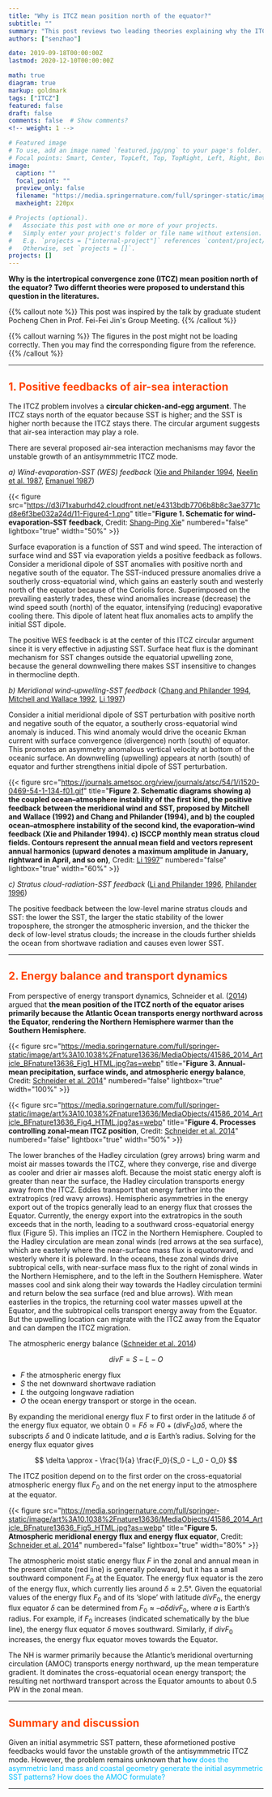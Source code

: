 ```yaml
---
title: "Why is ITCZ mean position north of the equator?"
subtitle: ""
summary: "This post reviews two leading theories explaining why the ITCZ is north of the equator: air–sea interaction feedbacks and hemispheric energy transport asymmetries. It highlights mechanisms such as WES feedback, ocean-atmosphere coupling, and cross-equatorial energy flux driven by Atlantic meridional overturning circulation."
authors: ["senzhao"]

date: 2019-09-18T00:00:00Z
lastmod: 2020-12-10T00:00:00Z

math: true
diagram: true
markup: goldmark
tags: ["ITCZ"]
featured: false
draft: false
comments: false  # Show comments?
<!-- weight: 1 -->

# Featured image
# To use, add an image named `featured.jpg/png` to your page's folder.
# Focal points: Smart, Center, TopLeft, Top, TopRight, Left, Right, BottomLeft, Bottom, BottomRight.
image:
  caption: ""
  focal_point: ""
  preview_only: false
  filename: "https://media.springernature.com/full/springer-static/image/art%3A10.1038%2Fnature13636/MediaObjects/41586_2014_Article_BFnature13636_Fig1_HTML.jpg?as=webp"
  maxheight: 220px

# Projects (optional).
#   Associate this post with one or more of your projects.
#   Simply enter your project's folder or file name without extension.
#   E.g. `projects = ["internal-project"]` references `content/project/deep-learning/index.md`.
#   Otherwise, set `projects = []`.
projects: []
---
```


**Why is the intertropical convergence zone (ITCZ) mean position north of the equator? Two differnt theories were proposed to understand this question in the literatures.**

{{% callout note %}}
This post was inspired by the talk by graduate student Pocheng Chen in Prof. Fei-Fei Jin's Group Meeting.
{{% /callout %}}

{{% callout warning %}}
The figures in the post might not be loading correctly. Then you may find the corresponding figure from the reference.
{{% /callout %}}

----------------

## <span style="color:ORANGERED">1. Positive feedbacks of air-sea interaction </span>

The ITCZ problem involves a **circular chicken-and-egg argument**. The ITCZ stays north of the equator because SST is higher; and the SST is higher north because the ITCZ stays there. The circular argument suggests that air-sea interaction may play a role.

There are several proposed air-sea interaction mechanisms may favor the unstable growth of an antisymmmetric ITCZ mode.

_a) Wind-evaporation-SST (WES) feedback_ ([Xie and Philander 1994][Xie and Philander 1994], [Neelin et al. 1987][Neelin et al. 1987], [Emanuel 1987][Emanuel 1987])

{{< figure src="https://d3i71xaburhd42.cloudfront.net/e4313bdb7706b8b8c3ae3771cd8e6f3be032a24d/11-Figure4-1.png" title="**Figure 1. Schematic for wind-evaporation-SST feedback**, Credit: [Shang-Ping Xie](http://iprc.soest.hawaii.edu/users/xie/o-a.pdf)" numbered="false" lightbox="true" width="50%" >}}

Surface evaporation is a function of SST and wind speed. The interaction of surface wind and SST via evaporation yields a positive feedback as follows. Consider a meridional dipole of SST anomalies with positive north and negative south of the equator. The SST-induced pressure anomalies drive a southerly cross-equatorial wind, which gains an easterly south and westerly north of the equator because of the Coriolis force. Superimposed on the prevailing easterly trades, these wind anomalies increase (decrease) the wind speed south (north) of the equator, intensifying (reducing) evaporative cooling there. This dipole of latent heat flux anomalies acts to amplify the initial SST dipole.

The positive WES feedback is at the center of this ITCZ circular argument since it is very effective in adjusting SST. Surface heat flux is the dominant mechanism for SST changes outside the equatorial upwelling zone, because the general downwelling there makes SST insensitive to changes in thermocline depth.

_b) Meridional wind-upwelling-SST feedback_ ([Chang and Philander 1994][Chang and Philander 1994], [Mitchell and Wallace 1992][Mitchell and Wallace 1992], [Li 1997][Li 1997])

Consider a initial meridional dipole of SST perturbation with positive north and negative south of the equator, a southerly cross-equatorial wind anomaly is induced. This wind anomaly would drive the oceanic Ekman current with surface convergence (divergence) north (south) of equator. This promotes an asymmetry anomalous vertical velocity at bottom of the oceanic surface. An downwelling (upwelling) appears at north (south) of equator and further strengthens initial dipole of SST perturbation.

{{< figure src="https://journals.ametsoc.org/view/journals/atsc/54/1/i1520-0469-54-1-134-f01.gif" title="**Figure 2. Schematic diagrams showing a) the coupled ocean–atmosphere instability of the first kind, the positive feedback between the meridional wind and SST, proposed by Mitchell and Wallace (1992) and Chang and Philander (1994), and b) the coupled ocean–atmosphere instability of the second kind, the evaporation–wind feedback (Xie and Philander 1994).  c) ISCCP monthly mean stratus cloud fields. Contours represent the annual mean field and vectors represent annual harmonics (upward denotes a maximum amplitude in January, rightward in April, and so on)**, Credit: [Li 1997](https://doi.org/10.1175/1520-0469(1997)054<0134:ASIORT>2.0.CO;2)" numbered="false" lightbox="true" width="60%" >}}

_c) Stratus cloud-radiation-SST feedback_ ([Li and Philander 1996][Li and Philander 1996], [Philander 1996][Philander 1996])

The positive feedback between the low-level marine stratus clouds and SST: the lower the SST, the larger the static stability of the lower troposphere, the stronger the atmospheric inversion, and the thicker the deck of low-level stratus clouds; the increase in the clouds further shields the ocean from shortwave radiation and causes even lower SST.

----------------

## <span style="color:orangered">2. Energy balance and transport dynamics </span>

From perspective of energy transport dynamics, Schneider et al. ([2014](https://www.nature.com/articles/nature13636)) argued that **the mean position of the ITCZ north of the equator arises primarily because the Atlantic Ocean transports energy northward across the Equator, rendering the Northern Hemisphere warmer than the Southern Hemisphere**.


{{< figure src="https://media.springernature.com/full/springer-static/image/art%3A10.1038%2Fnature13636/MediaObjects/41586_2014_Article_BFnature13636_Fig1_HTML.jpg?as=webp" title="**Figure 3. Annual-mean precipitation, surface winds, and atmospheric energy balance**, Credit: [Schneider et al. 2014](https://www.nature.com/articles/nature13636)" numbered="false" lightbox="true"  width="100%" >}}

{{< figure src="https://media.springernature.com/full/springer-static/image/art%3A10.1038%2Fnature13636/MediaObjects/41586_2014_Article_BFnature13636_Fig4_HTML.jpg?as=webp" title="**Figure 4. Processes controlling zonal-mean ITCZ position**, Credit: [Schneider et al. 2014](https://www.nature.com/articles/nature13636)" numbered="false" lightbox="true"  width="50%" >}}

The lower branches of the Hadley circulation (grey arrows) bring warm and moist air masses towards the ITCZ, where they converge, rise and diverge as cooler and drier air masses aloft. Because the moist static energy aloft is greater than near the surface, the Hadley circulation transports energy away from the ITCZ. Eddies transport that energy farther into the extratropics (red wavy arrows). Hemispheric asymmetries in the energy export out of the tropics generally lead to an energy flux that crosses the Equator. Currently, the energy export into the extratropics in the south exceeds that in the north, leading to a southward cross-equatorial energy flux (Figure 5). This implies an ITCZ in the Northern Hemisphere. Coupled to the Hadley circulation are mean zonal winds (red arrows at the sea surface), which are easterly where the near-surface mass flux is equatorward, and westerly where it is poleward. In the oceans, these zonal winds drive subtropical cells, with near-surface mass flux to the right of zonal winds in the Northern Hemisphere, and to the left in the Southern Hemisphere. Water masses cool and sink along their way towards the Hadley circulation termini and return below the sea surface (red and blue arrows). With mean easterlies in the tropics, the returning cool water masses upwell at the Equator, and the subtropical cells transport energy away from the Equator. But the upwelling location can migrate with the ITCZ away from the Equator and can dampen the ITCZ migration.


The atmospheric energy balance ([Schneider et al. 2014](https://www.nature.com/articles/nature13636))

$$ div F = S - L - O $$

- $F$ the atmospheric energy flux
- $S$ the net downward shortwave radiation
- $L$ the outgoing longwave radiation
- $O$ the ocean energy transport or storge in the ocean.

By expanding the meridional energy flux $F$ to first order in the latitude $\delta$ of the energy flux equator, we obtain $0 = F\delta \approx F0 + (div F_0)a\delta$, where the subscripts $\delta$ and 0 indicate latitude, and $a$ is Earth’s radius. Solving for the energy flux equator gives

$$ \delta \approx - \frac{1}{a} \frac{F_0}{S_0 - L_0 - O_0} $$

The ITCZ position depend on to the first order on the cross-equatorial atmospheric energy flux $F_0$ and on the net energy input to the atmosphere at the equator.

{{< figure src="https://media.springernature.com/full/springer-static/image/art%3A10.1038%2Fnature13636/MediaObjects/41586_2014_Article_BFnature13636_Fig5_HTML.jpg?as=webp" title="**Figure 5. Atmospheric meridional energy flux and energy flux equator**, Credit: [Schneider et al. 2014](https://www.nature.com/articles/nature13636)" numbered="false" lightbox="true"  width="80%" >}}

The atmospheric moist static energy flux $F$ in the zonal and annual mean in the present climate (red line) is generally poleward, but it has a small southward component $F_0$ at the Equator. The energy flux equator is the zero of the energy flux, which currently lies around $\delta \approx 2.5$°. Given the equatorial values of the energy flux $F_0$ and of its ‘slope’ with latitude $div F_0$, the energy flux equator $\delta$ can be determined from $F_0 \approx –a \delta div F_0$, where $a$ is Earth’s radius. For example, if $F_0$ increases (indicated schematically by the blue line), the energy flux equator $\delta$ moves southward. Similarly, if $div F_0$ increases, the energy flux equator moves towards the Equator.

The NH is warmer primarily because the Atlantic’s meridional overturning circulation (AMOC) transports energy northward, up the mean temperature gradient. It dominates the cross-equatorial ocean energy transport; the resulting net northward transport across the Equator amounts to about 0.5 PW in the zonal mean.

----------------
## <span style="color:orangered"> Summary and discussion </span>

Given an initial asymmetric SST pattern, these aformetioned postive feedbacks would favor the unstable growth of the antisymmmetric ITCZ mode. However, the problem remains unknown that <span style="color:deepskyblue"> **how** does the asymmetric land mass and coastal geometry generate the initial asymmetric SST patterns?  How does the AMOC formulate?</span>

----------------

[Li 1997]: https://doi.org/10.1175/1520-0469(1997)054<0134:ASIORT>2.0.CO;2
[Xie and Philander 1994]: https://doi.org/10.1034/j.1600-0870.1994.t01-1-00001.x
[Li and Philander 1996]: https://doi.org/10.1175/1520-0442(1996)009<2986:OTACOT>2.0.CO;2
[Chang and Philander 1994]: https://doi.org/10.1175/1520-0469(1994)051<3627:ACOIOR>2.0.CO;2
[Emanuel 1987]: https://doi.org/10.1175/1520-0469(1987)044<2324:AASIMO>2.0.CO;2
[Neelin et al. 1987]: https://doi.org/10.1175/1520-0469%281987%29044<2341%3AEWFALF>2.0.CO%3B2
[Mitchell and Wallace 1992]: https://doi.org/10.1175/1520-0442(1992)005<1140:TACIEC>2.0.CO;2
[Philander 1996]: https://doi.org/10.1175/1520-0442(1996)009<2958:WTIIMN>2.0.CO;2
